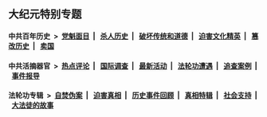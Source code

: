 ## 大纪元特别专题

#### 中共百年历史 &nbsp;>&nbsp; [党魁面目](indexes/nf1176107/README.md?10260430) &nbsp;| &nbsp; [杀人历史](indexes/nf1176106/README.md?10260430) &nbsp;| &nbsp; [破坏传统和道德](indexes/nf1176106/README.md?10260430) &nbsp;| &nbsp; [迫害文化精英](indexes/nf1176111/README.md?10260430) &nbsp;| &nbsp; [篡改历史](indexes/nf1176115/README.md?10260430) &nbsp;| &nbsp; [卖国](indexes/nf1176117/README.md?10260430) 

#### 中共活摘器官 &nbsp;>&nbsp; [热点评论](indexes/nf5879/README.md?10260430) &nbsp;| &nbsp; [国际调查](indexes/nf5947/README.md?10260430) &nbsp;| &nbsp; [最新活动](indexes/nf5883/README.md?10260430) &nbsp;| &nbsp; [法轮功遭遇](indexes/nf5881/README.md?10260430) &nbsp;| &nbsp; [追查案例](indexes/nf5880/README.md?10260430) &nbsp;| &nbsp; [事件报导](indexes/nf5877/README.md?10260430) 

#### 法轮功专辑 &nbsp;>&nbsp; [自焚伪案](indexes/nf5562/README.md?10260430) &nbsp;| &nbsp; [迫害真相](indexes/nf4379/README.md?10260430) &nbsp;| &nbsp; [历史事件回顾](indexes/nf5793/README.md?10260430) &nbsp;| &nbsp; [真相特辑](indexes/nf4389/README.md?10260430) &nbsp;| &nbsp; [社会支持](indexes/nf4386/README.md?10260430) &nbsp;| &nbsp; [大法徒的故事](indexes/nf1147481/README.md?10260430) 


